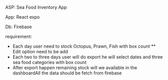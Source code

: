 ASP: Sea Food Inventory App

App: React expo

Db: Firebase

requirement:

* Each day user need to stock Octopus, Prawn, Fish with box count
** Edit option need to be add
* Each two to three days user will do export he will select dates and three sea food categories with box count
* After export happen remaining stock will we available in the dashboardAll the data should be fetch from firebase
